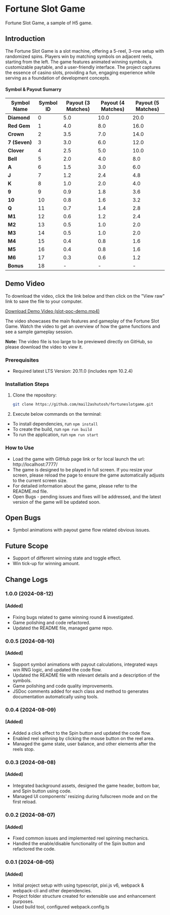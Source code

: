 # Fortune Slot Game
Fortune Slot Game, a sample of H5 game.

## Introduction
The Fortune Slot Game is a slot machine, offering a 5-reel, 3-row setup with randomized spins. Players win by matching symbols on adjacent reels, starting from the left. The game features animated winning symbols, a customizable paytable, and a user-friendly interface. The project captures the essence of casino slots, providing a fun, engaging experience while serving as a foundation of development concepts.
#### Symbol & Payout Sumarry

| Symbol Name   | Symbol ID | Payout (3 Matches) | Payout (4 Matches) | Payout (5 Matches) |
|---------------|-----------|--------------------|--------------------|--------------------|
| **Diamond**   | 0         | 5.0                | 10.0               | 20.0               |
| **Red Gem**   | 1         | 4.0                | 8.0                | 16.0               |
| **Crown**     | 2         | 3.5                | 7.0                | 14.0               |
| **7 (Seven)** | 3         | 3.0                | 6.0                | 12.0               |
| **Clover**    | 4         | 2.5                | 5.0                | 10.0               |
| **Bell**      | 5         | 2.0                | 4.0                | 8.0                |
| **A**         | 6         | 1.5                | 3.0                | 6.0                |
| **J**         | 7         | 1.2                | 2.4                | 4.8                |
| **K**         | 8         | 1.0                | 2.0                | 4.0                |
| **9**         | 9         | 0.9                | 1.8                | 3.6                |
| **10**        | 10        | 0.8                | 1.6                | 3.2                |
| **Q**         | 11        | 0.7                | 1.4                | 2.8                |
| **M1**        | 12        | 0.6                | 1.2                | 2.4                |
| **M2**        | 13        | 0.5                | 1.0                | 2.0                |
| **M3**        | 14        | 0.5                | 1.0                | 2.0                |
| **M4**        | 15        | 0.4                | 0.8                | 1.6                |
| **M5**        | 16        | 0.4                | 0.8                | 1.6                |
| **M6**        | 17        | 0.3                | 0.6                | 1.2                |
| **Bonus**     | 18        | -                  | -                  | -                  |

## Demo Video

To download the video, click the link below and then click on the "View raw" link to save the file to your computer.

[Download Demo Video (slot-poc-demo.mp4)](demo/slot-poc-demo.mp4)

The video showcases the main features and gameplay of the Fortune Slot Game. Watch the video to get an overview of how the game functions and see a sample gameplay session.

**Note:**
The video file is too large to be previewed directly on GitHub, so please download the video to view it.

### Prerequisites
- Required latest LTS Version: 20.11.0 (includes npm 10.2.4)

### Installation Steps
1. Clone the repository:
   ```bash
   git clone https://github.com/mail2ashutosh/fortuneslotgame.git
   
2. Execute below commands on the terminal:
- To install dependencies, run ```npm install```
- To create the build, run ```npm run build```
- To run the application, run ```npm run start```

### How to Use
- Load the game with GitHub page link or for local launch the url: http://localhost:7777/
- The game is designed to be played in full screen. If you resize your screen, please reload the page to ensure the game automatically adjusts to the current screen size.
- For detailed information about the game, please refer to the README.md file.
- Open Bugs - pending issues and fixes will be addressed, and the latest version of the game will be updated soon.

## Open Bugs
- Symbol animations with payout game flow related obvious issues.

## Future Scope
- Support of different winning state and toggle effect.
- Win tick-up for winning amount.

## Change Logs

### 1.0.0 (2024-08-12)
#### [Added]
- Fixing bugs related to game winning round & investigated.
- Game polishing and code refactored.
- Updated the README file, managed game repo.

### 0.0.5 (2024-08-10)
#### [Added]
- Support symbol animations with payout calculations, integrated ways win RNG logic, and updated the code flow.
- Updated the README file with relevant details and a description of the symbols.
- Game polishing and code quality improvements.
- JSDoc comments added for each class and method to generates documentation automatically using tools.

### 0.0.4 (2024-08-09)
#### [Added]
- Added a click effect to the Spin button and updated the code flow.
- Enabled reel spinning by clicking the mouse button on the reel area.
- Managed the game state, user balance, and other elements after the reels stop.

### 0.0.3 (2024-08-08)
#### [Added]
- Integrated background assets, designed the game header, bottom bar, and Spin button using code.
- Managed UI components' resizing during fullscreen mode and on the first reload.

### 0.0.2 (2024-08-07)
#### [Added]
- Fixed common issues and implemented reel spinning mechanics.
- Handled the enable/disable functionality of the Spin button and refactored the code.

### 0.0.1 (2024-08-05)
#### [Added]
- Initial project setup with using typescript, pixi.js v6, webpack & webpack-cli and other dependencies.
- Project folder structure created for extensible use and enhancement purposes.
- Used build tool, configured webpack.config.ts
